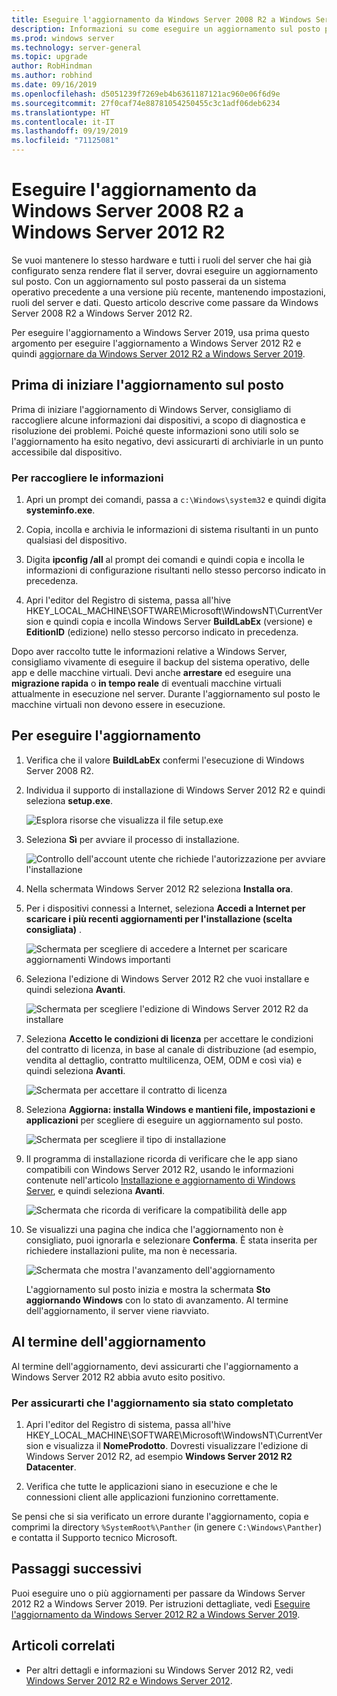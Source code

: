 ```yaml
---
title: Eseguire l'aggiornamento da Windows Server 2008 R2 a Windows Server 2012 R2 | Microsoft Docs
description: Informazioni su come eseguire un aggiornamento sul posto per passare da Windows Server 2008 R2 a Windows Server 2012 R2.
ms.prod: windows server
ms.technology: server-general
ms.topic: upgrade
author: RobHindman
ms.author: robhind
ms.date: 09/16/2019
ms.openlocfilehash: d5051239f7269eb4b6361187121ac960e06f6d9e
ms.sourcegitcommit: 27f0caf74e88781054250455c3c1adf06deb6234
ms.translationtype: HT
ms.contentlocale: it-IT
ms.lasthandoff: 09/19/2019
ms.locfileid: "71125081"
---
```

# <a name="upgrade-windows-server-2008-r2-to-windows-server-2012-r2"></a>Eseguire l'aggiornamento da Windows Server 2008 R2 a Windows Server 2012 R2

Se vuoi mantenere lo stesso hardware e tutti i ruoli del server che hai già configurato senza rendere flat il server, dovrai eseguire un aggiornamento sul posto. Con un aggiornamento sul posto passerai da un sistema operativo precedente a una versione più recente, mantenendo impostazioni, ruoli del server e dati. Questo articolo descrive come passare da Windows Server 2008 R2 a Windows Server 2012 R2.

Per eseguire l'aggiornamento a Windows Server 2019, usa prima questo argomento per eseguire l'aggiornamento a Windows Server 2012 R2 e quindi [aggiornare da Windows Server 2012 R2 a Windows Server 2019](upgrade-2012r2-to-2019.md).

## <a name="before-you-begin-your-in-place-upgrade"></a>Prima di iniziare l'aggiornamento sul posto

Prima di iniziare l'aggiornamento di Windows Server, consigliamo di raccogliere alcune informazioni dai dispositivi, a scopo di diagnostica e risoluzione dei problemi. Poiché queste informazioni sono utili solo se l'aggiornamento ha esito negativo, devi assicurarti di archiviarle in un punto accessibile dal dispositivo.

### <a name="to-collect-your-info"></a>Per raccogliere le informazioni

1. Apri un prompt dei comandi, passa a `c:\Windows\system32` e quindi digita **systeminfo.exe**.

2. Copia, incolla e archivia le informazioni di sistema risultanti in un punto qualsiasi del dispositivo.

3. Digita **ipconfig /all** al prompt dei comandi e quindi copia e incolla le informazioni di configurazione risultanti nello stesso percorso indicato in precedenza.

4. Apri l'editor del Registro di sistema, passa all'hive HKEY_LOCAL_MACHINE\SOFTWARE\Microsoft\WindowsNT\CurrentVersion e quindi copia e incolla Windows Server **BuildLabEx** (versione) e **EditionID** (edizione) nello stesso percorso indicato in precedenza.

Dopo aver raccolto tutte le informazioni relative a Windows Server, consigliamo vivamente di eseguire il backup del sistema operativo, delle app e delle macchine virtuali. Devi anche **arrestare** ed eseguire una **migrazione rapida** o **in tempo reale** di eventuali macchine virtuali attualmente in esecuzione nel server. Durante l'aggiornamento sul posto le macchine virtuali non devono essere in esecuzione.

## <a name="to-perform-the-upgrade"></a>Per eseguire l'aggiornamento

1. Verifica che il valore **BuildLabEx** confermi l'esecuzione di Windows Server 2008 R2.

2. Individua il supporto di installazione di Windows Server 2012 R2 e quindi seleziona **setup.exe**.

    ![Esplora risorse che visualizza il file setup.exe](media/upgrade-2008r2-2012r2/setup-2012r2.png)

3. Seleziona **Sì** per avviare il processo di installazione.

    ![Controllo dell'account utente che richiede l'autorizzazione per avviare l'installazione](media/upgrade-2008r2-2012r2/start-setup-uac-box.png)

4. Nella schermata Windows Server 2012 R2 seleziona **Installa ora**.

5. Per i dispositivi connessi a Internet, seleziona **Accedi a Internet per scaricare i più recenti aggiornamenti per l'installazione (scelta consigliata)** .

    ![Schermata per scegliere di accedere a Internet per scaricare aggiornamenti Windows importanti](media/upgrade-2008r2-2012r2/imp-updates-win-setup.png)

6. Seleziona l'edizione di Windows Server 2012 R2 che vuoi installare e quindi seleziona **Avanti**.

    ![Schermata per scegliere l'edizione di Windows Server 2012 R2 da installare](media/upgrade-2008r2-2012r2/select-os-edition.png)

7. Seleziona **Accetto le condizioni di licenza** per accettare le condizioni del contratto di licenza, in base al canale di distribuzione (ad esempio, vendita al dettaglio, contratto multilicenza, OEM, ODM e così via) e quindi seleziona **Avanti**.

    ![Schermata per accettare il contratto di licenza](media/upgrade-2008r2-2012r2/license-terms.png)

8. Seleziona **Aggiorna: installa Windows e mantieni file, impostazioni e applicazioni** per scegliere di eseguire un aggiornamento sul posto.

    ![Schermata per scegliere il tipo di installazione](media/upgrade-2008r2-2012r2/choose-install-upgrade.png)

9. Il programma di installazione ricorda di verificare che le app siano compatibili con Windows Server 2012 R2, usando le informazioni contenute nell'articolo [Installazione e aggiornamento di Windows Server](https://docs.microsoft.com/windows-server/get-started/installation-and-upgrade), e quindi seleziona **Avanti**.

    ![Schermata che ricorda di verificare la compatibilità delle app](media/upgrade-2008r2-2012r2/compatibility-report.png)

10. Se visualizzi una pagina che indica che l'aggiornamento non è consigliato, puoi ignorarla e selezionare **Conferma**. È stata inserita per richiedere installazioni pulite, ma non è necessaria.

    ![Schermata che mostra l'avanzamento dell'aggiornamento](media/upgrade-2008r2-2012r2/upgrading-windows-with-progress.png)

    L'aggiornamento sul posto inizia e mostra la schermata **Sto aggiornando Windows** con lo stato di avanzamento. Al termine dell'aggiornamento, il server viene riavviato.

## <a name="after-your-upgrade-is-done"></a>Al termine dell'aggiornamento

Al termine dell'aggiornamento, devi assicurarti che l'aggiornamento a Windows Server 2012 R2 abbia avuto esito positivo.

### <a name="to-make-sure-your-upgrade-was-successful"></a>Per assicurarti che l'aggiornamento sia stato completato

1. Apri l'editor del Registro di sistema, passa all'hive HKEY_LOCAL_MACHINE\SOFTWARE\Microsoft\WindowsNT\CurrentVersion e visualizza il **NomeProdotto**. Dovresti visualizzare l'edizione di Windows Server 2012 R2, ad esempio **Windows Server 2012 R2 Datacenter**.

2. Verifica che tutte le applicazioni siano in esecuzione e che le connessioni client alle applicazioni funzionino correttamente.

Se pensi che si sia verificato un errore durante l'aggiornamento, copia e comprimi la directory `%SystemRoot%\Panther` (in genere `C:\Windows\Panther`) e contatta il Supporto tecnico Microsoft.

## <a name="next-steps"></a>Passaggi successivi

Puoi eseguire uno o più aggiornamenti per passare da Windows Server 2012 R2 a Windows Server 2019. Per istruzioni dettagliate, vedi [Eseguire l'aggiornamento da Windows Server 2012 R2 a Windows Server 2019](upgrade-2012r2-to-2019.md).

## <a name="related-articles"></a>Articoli correlati

- Per altri dettagli e informazioni su Windows Server 2012 R2, vedi [Windows Server 2012 R2 e Windows Server 2012](https://docs.microsoft.com/previous-versions/windows/it-pro/windows-server-2012-R2-and-2012/hh801901(v=ws.11)).
